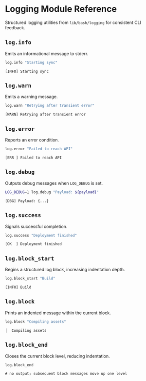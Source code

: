 # Logging Module Reference

Structured logging utilities from `lib/bash/logging` for consistent CLI feedback.

## `log.info`
Emits an informational message to stderr.

```bash
log.info "Starting sync"
```

```text
[INFO] Starting sync
```

## `log.warn`
Emits a warning message.

```bash
log.warn "Retrying after transient error"
```

```text
[WARN] Retrying after transient error
```

## `log.error`
Reports an error condition.

```bash
log.error "Failed to reach API"
```

```text
[ERR ] Failed to reach API
```

## `log.debug`
Outputs debug messages when `LOG_DEBUG` is set.

```bash
LOG_DEBUG=1 log.debug "Payload: ${payload}"
```

```text
[DBG] Payload: {...}
```

## `log.success`
Signals successful completion.

```bash
log.success "Deployment finished"
```

```text
[OK  ] Deployment finished
```

## `log.block_start`
Begins a structured log block, increasing indentation depth.

```bash
log.block_start "Build"
```

```text
[INFO] Build
```

## `log.block`
Prints an indented message within the current block.

```bash
log.block "Compiling assets"
```

```text
│  Compiling assets
```

## `log.block_end`
Closes the current block level, reducing indentation.

```bash
log.block_end
```

```text
# no output; subsequent block messages move up one level
```
